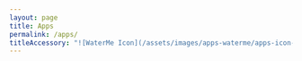 ```yaml
---
layout: page
title: Apps
permalink: /apps/
titleAccessory: "![WaterMe Icon](/assets/images/apps-waterme/apps-icon-waterme.png){: .reflect}"
---
```

